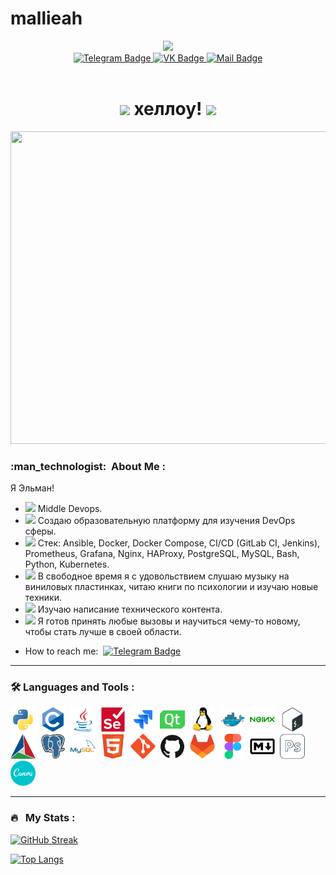 # mallieah
<div id="header" align="center">
  <img src="https://media.giphy.com/media/4IbknOQGPwUnJj2c76/giphy.gif" width="300"/>
</div>
<div id="badges" align="center">
  <a href="https://t.me/iopuiou">
  <img src="https://img.shields.io/badge/-telegram-blue" alt="Telegram Badge"/>
    </a>
  <a href="https://vk.com/lopuio">
  <img src="https://img.shields.io/badge/-vk-ff69b4" alt="VK Badge"/>
    </a>
  <a href="mailto:mr.flaxo@mail.ru">
  <img src="https://img.shields.io/badge/-mail.ru-blueviolet" alt="Mail Badge"/>
    </a>
</div>
<div id="view" align="center">
<img src="https://komarev.com/ghpvc/?username=loli-lali&style=flat-square&color=blue" alt=""/>
  </a>
  <h1>
  <img src="https://media.giphy.com/media/10a8AOSeP6Rqfu/giphy.gif" width="30px"/>
    хеллоу! 
  <img src="https://media.giphy.com/media/10a8AOSeP6Rqfu/giphy.gif" width="30px"/>
</h1>
<p align="center">
  <img src="https://media.giphy.com/media/gFkljwfw3QVQQ/giphy.gif" width="800" height="500"/></p>
  
 <div align="left">
  
  <h3>:man_technologist: &nbsp;About Me :</h3>
  <p>Я Эльман!</p>
  <ul>
    <li><img src="https://media.giphy.com/media/10a8AOSeP6Rqfu/giphy.gif" width="30px"/> Middle Devops.</li>
    <li><img src="https://media.giphy.com/media/10a8AOSeP6Rqfu/giphy.gif" width="30px"/> Создаю образовательную платформу для изучения DevOps сферы.</li>
    <li><img src="https://media.giphy.com/media/10a8AOSeP6Rqfu/giphy.gif" width="30px"/> Стек: Ansible, Docker, Docker Compose, CI/CD (GitLab CI, Jenkins), Prometheus, Grafana, Nginx, HAProxy, PostgreSQL, MySQL, Bash, Python, Kubernetes.</li>
    <li><img src="https://media.giphy.com/media/10a8AOSeP6Rqfu/giphy.gif" width="30px"/> В свободное время я с удовольствием слушаю музыку на виниловых пластинках, читаю книги по психологии и изучаю новые техники.</li>
    <li><img src="https://media.giphy.com/media/10a8AOSeP6Rqfu/giphy.gif" width="30px"/> Изучаю написание технического контента.</li>
    <li><img src="https://media.giphy.com/media/10a8AOSeP6Rqfu/giphy.gif" width="30px"/> Я готов принять любые вызовы и научиться чему-то новому, чтобы стать лучше в своей области.</li>
    <li></p> How to reach me: &nbsp;<a href="https://t.me/iopuiou"><img src="https://img.shields.io/badge/-telegram-blue" alt="Telegram Badge"/></a></li>
  </ul>
</div>



---
<div align="left">
  
### :hammer_and_wrench: Languages and Tools :

  <img src="https://github.com/devicons/devicon/blob/master/icons/python/python-original.svg" title="python" alt="python" width="40" height="40"/>&nbsp;
  <img src="https://github.com/devicons/devicon/blob/master/icons/c/c-original.svg" title="C" alt="C" width="40" height="40"/>&nbsp;
   <img src="https://github.com/devicons/devicon/blob/master/icons/java/java-original.svg" title="java" alt="java" width="40" height="40"/>&nbsp;
  <img src="https://github.com/devicons/devicon/blob/master/icons/selenium/selenium-original.svg" title="selenium" alt="selenium" width="40" height="40"/>&nbsp;
  <img src="https://github.com/devicons/devicon/blob/master/icons/jira/jira-original.svg" title="jira"  alt="jira" width="40" height="40"/>&nbsp;
  <img src="https://github.com/devicons/devicon/blob/master/icons/qt/qt-original.svg" title="qt" alt="qt" width="40" height="40"/>&nbsp;
  <img src="https://github.com/devicons/devicon/blob/master/icons/linux/linux-original.svg" title="linux" alt="linux" width="40" height="40"/>&nbsp;
  <img src="https://github.com/devicons/devicon/blob/master/icons/docker/docker-original.svg" title="docker" alt="docker" width="40" height="40"/>&nbsp;
  <img src="https://github.com/devicons/devicon/blob/master/icons/nginx/nginx-original.svg" title="nginx" alt="nginx" width="40" height="40"/>&nbsp;
  <img src="https://github.com/devicons/devicon/blob/master/icons/bash/bash-original.svg" title="bash" alt="bash" width="40" height="40"/>&nbsp;
  <img src="https://github.com/devicons/devicon/blob/master/icons/cmake/cmake-original.svg" title="cmake" alt="cmake" width="40" height="40"/>&nbsp;
  <img src="https://github.com/devicons/devicon/blob/master/icons/postgresql/postgresql-original.svg" title="postgresql" alt="postgresql" width="40" height="40"/>&nbsp;
  <img src="https://github.com/devicons/devicon/blob/master/icons/mysql/mysql-original-wordmark.svg" title="mySQL"  alt="mySQL" width="40" height="40"/>&nbsp;
  <img src="https://github.com/devicons/devicon/blob/master/icons/html5/html5-original.svg" title="HTML5" alt="HTML" width="40" height="40"/>&nbsp;
  <img src="https://github.com/devicons/devicon/blob/master/icons/git/git-original.svg"  title="git" alt="git" width="40" height="40"/>&nbsp;
  <img src="https://github.com/devicons/devicon/blob/master/icons/github/github-original.svg" title="github" alt="github" width="40" height="40"/>&nbsp;
  <img src="https://github.com/devicons/devicon/blob/master/icons/gitlab/gitlab-original.svg" title="gitlab" alt="gitlab" width="40" height="40"/>&nbsp;
  <img src="https://github.com/devicons/devicon/blob/master/icons/figma/figma-original.svg" title="figma" alt="figma" width="40" height="40"/>&nbsp;
  <img src="https://github.com/devicons/devicon/blob/master/icons/markdown/markdown-original.svg" title="markdown" alt="markdown" width="40" height="40"/>&nbsp;
  <img src="https://github.com/devicons/devicon/blob/master/icons/photoshop/photoshop-line.svg" title="photoshop" alt="photoshop" width="40" height="40"/>&nbsp;
  <img src="https://github.com/devicons/devicon/blob/master/icons/canva/canva-original.svg" title="Canva" alt="Canva" width="40" height="40"/>&nbsp;
  
</div>

---

<div align="left">
  
### 🔥 &nbsp; My Stats :
[![GitHub Streak](http://github-readme-streak-stats.herokuapp.com?user=loli-lali&theme=dark&background=000000)](https://git.io/streak-stats)

[![Top Langs](https://github-readme-stats.vercel.app/api/top-langs/?username=loli-lali&layout=compact&theme=vision-friendly-dark)](https://github.com/anuraghazra/github-readme-stats)
